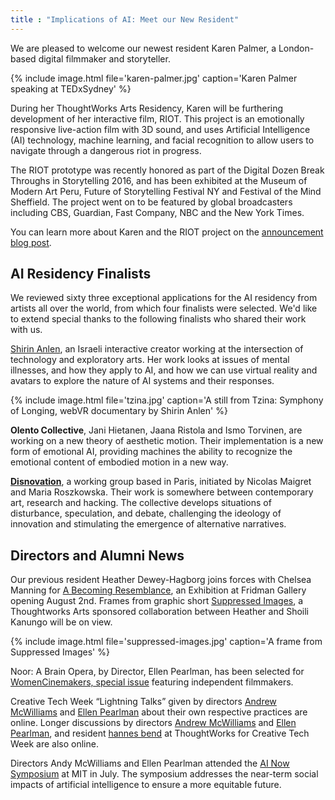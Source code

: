 ```yaml
---
title : "Implications of AI: Meet our New Resident"
---
```

We are pleased to welcome our newest resident Karen Palmer, a London-based digital filmmaker and storyteller.

{% include image.html file='karen-palmer.jpg'
   caption='Karen Palmer speaking at TEDxSydney' %}

During her ThoughtWorks Arts Residency, Karen will be furthering development of her interactive film, RIOT. This project is an emotionally responsive live-action film with 3D sound, and uses Artificial Intelligence (AI) technology, machine learning, and facial recognition to allow users to navigate through a dangerous riot in progress.

<!--excerpt-ends-->

The RIOT prototype was recently honored as part of the Digital Dozen Break Throughs in Storytelling 2016, and has been exhibited at the Museum of Modern Art Peru, Future of Storytelling Festival NY and Festival of the Mind Sheffield. The project went on to be featured by global broadcasters including CBS, Guardian, Fast Company, NBC and the New York Times.

You can learn more about Karen and the RIOT project on the [announcement blog post](https://thoughtworksarts.io/blog/karen-palmer-ai-residency/).

## AI Residency Finalists

We reviewed sixty three exceptional applications for the AI residency from artists all over the world, from which four finalists were selected. We'd like to extend special thanks to the following finalists who shared their work with us.

[Shirin Anlen](https://www.shirin.works/), an Israeli interactive creator working at the intersection of technology and exploratory arts. Her work looks at issues of mental illnesses, and how they apply to AI, and how we can use virtual reality and avatars to explore the nature of AI systems and their responses.

{% include image.html file='tzina.jpg'
   caption='A still from Tzina: Symphony of Longing, webVR documentary by Shirin Anlen' %}

**Olento Collective**, Jani Hietanen, Jaana Ristola and Ismo Torvinen, are working on a new theory of aesthetic motion. Their implementation is a new form of emotional AI, providing machines the ability to recognize the emotional content of embodied motion in a new way.

**[Disnovation](http://www.disnovation.org)**, a working group based in Paris, initiated by Nicolas Maigret and Maria Roszkowska. Their work is somewhere between contemporary art, research and hacking. The collective develops situations of disturbance, speculation, and debate, challenging the ideology of innovation and stimulating the emergence of alternative narratives.  

## Directors and Alumni News

Our previous resident Heather Dewey-Hagborg joins forces with Chelsea Manning for [A Becoming Resemblance](https://www.fridmangallery.com/a-becoming-resemblance), an Exhibition at Fridman Gallery opening August 2nd. Frames from graphic short [Suppressed Images](http://deweyhagborg.com/projects/suppressed-images), a Thoughtworks Arts sponsored collaboration between Heather and Shoili Kanungo will be on view.

{% include image.html file='suppressed-images.jpg'
   caption='A frame from Suppressed Images' %}

Noor: A Brain Opera, by Director, Ellen Pearlman, has been selected for [WomenCinemakers, special issue]( http://womencinemakers.com/) featuring independent filmmakers.

Creative Tech Week “Lightning Talks” given by directors [Andrew McWilliams](https://www.youtube.com/watch?v=mKTkPuMF7ho) and [Ellen Pearlman](https://www.youtube.com/watch?v=wwz5rysH9a4) about their own respective practices are online. Longer discussions by directors [Andrew McWilliams](https://www.youtube.com/watch?v=YOmvAV6eV2w&feature=youtu.be) and [Ellen Pearlman](https://www.youtube.com/watch?v=QdOnnytWvlY&feature=youtu.be), and resident [hannes bend](https://www.youtube.com/watch?v=b8IjNTji7w4&feature=youtu.be) at ThoughtWorks for Creative Tech Week are also online.

Directors Andy McWilliams and Ellen Pearlman attended the [AI Now Symposium](https://artificialintelligencenow.com/schedule/2017-symposium) at MIT in July. The symposium addresses the near-term social impacts of artificial intelligence to ensure a more equitable future.